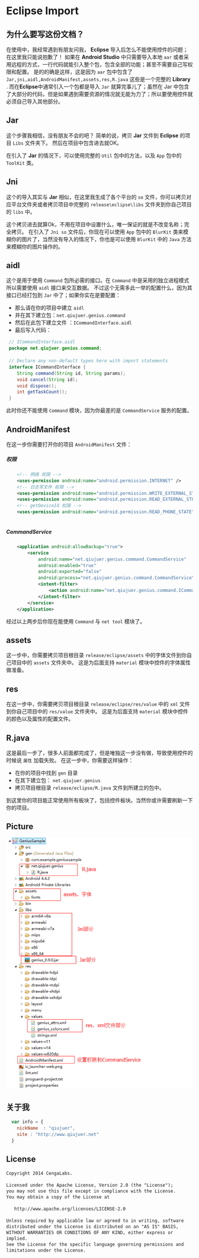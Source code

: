 # Eclipse Import

## 为什么要写这份文档？

在使用中，我经常遇到有朋友问我， **Eclipse** 导入后怎么不能使用控件的问题；在这里我只能说抱歉了！
如果在 **Android Studio** 中只需要导入本地 `aar` 或者采用远程的方式，一行代码就能引入整个包，包含全部的功能；甚至不需要自己写权限和配置。
是的的确是这样，这是因为 `aar` 包中包含了 `Jar,jni,aidl,AndroidManifest,assets,res,R.java` 这些是一个完整的 **Library** .
而在**Eclipse**中通常引入一个包都是导入 `Jar` 就算完事儿了；虽然在 Jar 中包含了大部分的代码，但是如果遇到需要资源的情况就无能为力了；所以要使用控件就必须自己导入其他部分。


## Jar

这个步骤我相信，没有朋友不会的吧？
简单的说，拷贝 **Jar** 文件到 **Eclipse** 的项目 `Libs` 文件夹下。
然后在项目中包含进去就OK。

在引入了 **Jar** 的情况下，可以使用完整的 `Util` 包中的方法，以及 `App` 包中的 `ToolKit` 类。


## Jni

这个的导入其实与 **Jar** 相似，在这里我生成了各个平台的 `so` 文件，你可以拷贝对应平台文件夹或者拷贝项目中完整的 `release\eclipse\libs` 文件夹到你自己项目的 `libs` 中。

这个拷贝进去就算Ok，不用在项目中设置什么，唯一保证的就是不改变名称；完全拷贝。
在引入了 `Jni so` 文件后，你现在可以使用 `App` 包中的 `BlurKit` 类来模糊你的图片了，当然没有导入的情况下，你也是可以使用 `BlurKit` 中的 `Java` 方法来模糊你的图片操作的。


## aidl

这个是用于使用 `Command` 包所必需的接口。在 `Command` 中是采用的独立进程模式所以需要使用 `aidl` 接口来交互数据。
不过这个无需多此一举的配置什么，因为其接口已经打包到 `Jar` 中了；如果你实在是要配置：
* 那么请在你的项目中建立 `aidl` 
* 并在其下建立包：`net.qiujuer.genius.command`
* 然后在此包下建立文件 ：`ICommandInterface.aidl`
* 最后写入代码：

 ```java
  // ICommandInterface.aidl
  package net.qiujuer.genius.command;

  // Declare any non-default types here with import statements
  interface ICommandInterface {
     String command(String id, String params);
     void cancel(String id);
     void dispose();
     int getTaskCount();
  }   
 ```

此时你还不能使用 `Command` 模块，因为你最差的是 `CommandService` 服务的配置。


## AndroidManifest

在这一步你需要打开你的项目 `AndroidManifest` 文件：
##### 权限

```xml
    <!-- 网络 权限 -->
    <uses-permission android:name="android.permission.INTERNET" />
    <!-- 日志写文件 权限 -->
    <uses-permission android:name="android.permission.WRITE_EXTERNAL_STORAGE" />
    <uses-permission android:name="android.permission.READ_EXTERNAL_STORAGE" />
    <!-- getDeviceId 权限 -->
    <uses-permission android:name="android.permission.READ_PHONE_STATE"/>
    
```

##### CommandService

```xml
    <application android:allowBackup="true">
        <service
            android:name="net.qiujuer.genius.command.CommandService"
            android:enabled="true"
            android:exported="false"
            android:process="net.qiujuer.genius.command.CommandService">
            <intent-filter>
                <action android:name="net.qiujuer.genius.command.ICommandInterface" />
            </intent-filter>
        </service>
    </application>

```

经过以上两步后你现在能使用 `Command` 与 `net tool` 模块了。


## assets

这一步中，你需要拷贝项目根目录 `release/eclipse/assets` 中的字体文件到你自己项目中的 `assets` 文件夹中。
这是为后面支持 `material` 模块中控件的字体属性做准备。


## res

在这一步中，你需要拷贝项目根目录 `release/eclipse/res/value` 中的 `xml` 文件到你自己项目中的 `res/value` 文件夹中。
这是为后面支持 `material` 模块中控件的颜色以及属性的配置文件。


## R.java

这是最后一步了，很多人前面都完成了，但是唯独这一步没有做，导致使用控件的时候说 `属性` 加载失败。
在这一步中，你需要这样操作：
* 在你的项目中找到 `gen` 目录
* 在其下建立包： `net.qiujuer.genius`
* 拷贝项目根目录 `release/eclipse/R.java` 文件到所建立的包中。


到这里你的项目能正常使用所有板块了，包括控件板块。当然你或许需要刷新一下你的项目。


## Picture

<img src="../art/eclipse.png"/>


## 关于我

```javascript
  var info = {
    nickName  : "qiujuer",
    site : "http://www.qiujuer.net"
  }
```


License
--------

    Copyright 2014 CengaLabs.

    Licensed under the Apache License, Version 2.0 (the "License");
    you may not use this file except in compliance with the License.
    You may obtain a copy of the License at

       http://www.apache.org/licenses/LICENSE-2.0

    Unless required by applicable law or agreed to in writing, software
    distributed under the License is distributed on an "AS IS" BASIS,
    WITHOUT WARRANTIES OR CONDITIONS OF ANY KIND, either express or implied.
    See the License for the specific language governing permissions and
    limitations under the License.

